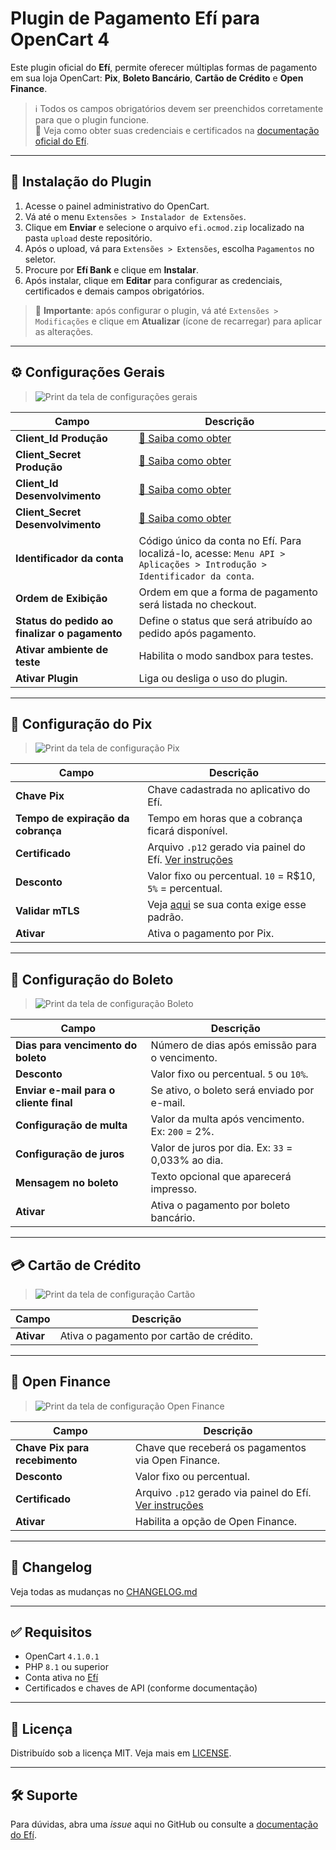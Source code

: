 # Plugin de Pagamento Efí para OpenCart 4

Este plugin oficial do **Efí**, permite oferecer múltiplas formas de pagamento em sua loja OpenCart: **Pix**, **Boleto Bancário**, **Cartão de Crédito** e **Open Finance**.

> ℹ️ Todos os campos obrigatórios devem ser preenchidos corretamente para que o plugin funcione.  
> 📘 Veja como obter suas credenciais e certificados na [documentação oficial do Efí](https://dev.efipay.com.br/docs).

---

## 🚀 Instalação do Plugin

1. Acesse o painel administrativo do OpenCart.
2. Vá até o menu `Extensões > Instalador de Extensões`.
3. Clique em **Enviar** e selecione o arquivo `efi.ocmod.zip` localizado na pasta `upload` deste repositório.
4. Após o upload, vá para `Extensões > Extensões`, escolha `Pagamentos` no seletor.
5. Procure por **Efí Bank** e clique em **Instalar**.
6. Após instalar, clique em **Editar** para configurar as credenciais, certificados e demais campos obrigatórios.

> 📌 **Importante**: após configurar o plugin, vá até `Extensões > Modificações` e clique em **Atualizar** (ícone de recarregar) para aplicar as alterações.

---

## ⚙️ Configurações Gerais

> ![Print da tela de configurações gerais](docs/config-geral.png)

| Campo                              | Descrição |
|------------------------------------|-----------|
| **Client_Id Produção**             | [🔗 Saiba como obter](https://dev.efipay.com.br/docs/api-cobrancas/credenciais#criar-uma-aplica%C3%A7%C3%A3o-ou-configurar-uma-j%C3%A1-existente) |
| **Client_Secret Produção**         | [🔗 Saiba como obter](https://dev.efipay.com.br/docs/api-cobrancas/credenciais#criar-uma-aplica%C3%A7%C3%A3o-ou-configurar-uma-j%C3%A1-existente) |
| **Client_Id Desenvolvimento**      | [🔗 Saiba como obter](https://dev.efipay.com.br/docs/api-cobrancas/credenciais#criar-uma-aplica%C3%A7%C3%A3o-ou-configurar-uma-j%C3%A1-existente) |
| **Client_Secret Desenvolvimento**  | [🔗 Saiba como obter](https://dev.efipay.com.br/docs/api-cobrancas/credenciais#criar-uma-aplica%C3%A7%C3%A3o-ou-configurar-uma-j%C3%A1-existente) |
| **Identificador da conta**         | Código único da conta no Efí. Para localizá-lo, acesse: `Menu API > Aplicações > Introdução > Identificador da conta`. |
| **Ordem de Exibição**              | Ordem em que a forma de pagamento será listada no checkout. |
| **Status do pedido ao finalizar o pagamento** | Define o status que será atribuído ao pedido após pagamento. |
| **Ativar ambiente de teste**       | Habilita o modo sandbox para testes. |
| **Ativar Plugin**                  | Liga ou desliga o uso do plugin. |

---

## 💸 Configuração do Pix

> ![Print da tela de configuração Pix](docs/config-pix.png)

| Campo                    | Descrição |
|--------------------------|-----------|
| **Chave Pix**            | Chave cadastrada no aplicativo do Efí. |
| **Tempo de expiração da cobrança** | Tempo em horas que a cobrança ficará disponível. |
| **Certificado**          | Arquivo `.p12` gerado via painel do Efí. [Ver instruções](https://dev.efipay.com.br/docs/api-pix/credenciais#gerando-um-certificado-p12) |
| **Desconto**             | Valor fixo ou percentual. `10` = R$10, `5%` = percentual. |
| **Validar mTLS**         | Veja [aqui](https://dev.efipay.com.br/docs/api-pix/webhooks#entendendo-o-padr%C3%A3o-mtls) se sua conta exige esse padrão. |
| **Ativar**               | Ativa o pagamento por Pix. |

---

## 🧾 Configuração do Boleto

> ![Print da tela de configuração Boleto](docs/config-boleto.png)

| Campo                    | Descrição |
|--------------------------|-----------|
| **Dias para vencimento do boleto** | Número de dias após emissão para o vencimento. |
| **Desconto**             | Valor fixo ou percentual. `5` ou `10%`. |
| **Enviar e-mail para o cliente final** | Se ativo, o boleto será enviado por e-mail. |
| **Configuração de multa** | Valor da multa após vencimento. Ex: `200` = 2%. |
| **Configuração de juros** | Valor de juros por dia. Ex: `33` = 0,033% ao dia. |
| **Mensagem no boleto**   | Texto opcional que aparecerá impresso. |
| **Ativar**               | Ativa o pagamento por boleto bancário. |

---

## 💳 Cartão de Crédito

> ![Print da tela de configuração Cartão](docs/config-cartao.png)

| Campo       | Descrição |
|-------------|-----------|
| **Ativar**  | Ativa o pagamento por cartão de crédito. |

---

## 🔐 Open Finance

> ![Print da tela de configuração Open Finance](docs/config-open-finance.png)

| Campo                             | Descrição |
|-----------------------------------|-----------|
| **Chave Pix para recebimento**    | Chave que receberá os pagamentos via Open Finance. |
| **Desconto**                      | Valor fixo ou percentual. |
| **Certificado**                   | Arquivo `.p12` gerado via painel do Efí. [Ver instruções](https://dev.efipay.com.br/docs/api-pix/credenciais#gerando-um-certificado-p12) |
| **Ativar**                        | Habilita a opção de Open Finance. |

---

## 📄 Changelog

Veja todas as mudanças no [CHANGELOG.md](CHANGELOG.md)

---

## ✅ Requisitos

- OpenCart `4.1.0.1`
- PHP `8.1` ou superior
- Conta ativa no [Efí](https://efipay.com.br)
- Certificados e chaves de API (conforme documentação)

---

## 📄 Licença

Distribuído sob a licença MIT. Veja mais em [LICENSE](LICENSE).

---

## 🛠 Suporte

Para dúvidas, abra uma _issue_ aqui no GitHub ou consulte a [documentação do Efí](https://dev.efipay.com.br/docs).
